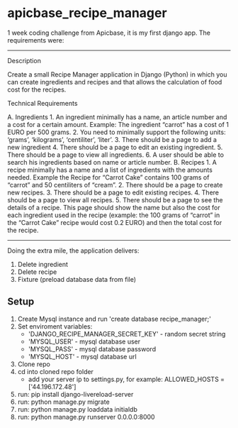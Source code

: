 # apicbase_recipe_manager

1 week coding challenge from Apicbase, it is my first django app. The requirements were:

______________________________________________
Description

Create a small Recipe Manager application in Django (Python) in which you can create ingredients and recipes and that allows the calculation of food cost for the recipes.

Technical Requirements

A. Ingredients
	1. An ingredient minimally has a name, an article number and a cost for a certain amount. Example: The ingredient “carrot” has a cost of 1 EURO per 500 grams.
	2. You need to minimally support the following units: ‘grams’, ‘kilograms’, ‘centiliter’, ‘liter’.
	3. There should be a page to add a new ingredient
	4. There should be a page to edit an existing ingredient.
	5. There should be a page to view all ingredients.
	6. A user should be able to search his ingredients based on name or article number.
B. Recipes
	1. A recipe minimally has a name and a list of ingredients with the amounts needed. Example the Recipe for “Carrot Cake” contains 100 grams of “carrot” and 50 centiliters of “cream”.
	2. There should be a page to create new recipes.
	3. There should be a page to edit existing recipes.
	4. There should be a page to view all recipes.
	5. There should be a page to see the details of a recipe. This page should show the name but also the cost for each ingredient used in the recipe (example: the 100 grams of “carrot” in the “Carrot Cake” recipe would cost 0.2 EURO) and then the total cost for the recipe.
______________________________________________

Doing the extra mile, the application delivers:
 1) Delete ingredient
 2) Delete recipe
 3) Fixture (preload database data from file)

## Setup

1) Create Mysql instance and run 'create database recipe_manager;'
2) Set enviroment variables:
	- 'DJANGO_RECIPE_MANAGER_SECRET_KEY' - random secret string 
	- 'MYSQL_USER' - mysql database user
	- 'MYSQL_PASS' - mysql database password
	- 'MYSQL_HOST' - mysql database url
3) Clone repo
4) cd into cloned repo folder
	- add your server ip to settings.py, for example: ALLOWED_HOSTS = ['44.196.172.48']
5) run: pip install django-livereload-server
6) run: python manage.py migrate
7) run: python manage.py loaddata initialdb
8) run: python manage.py runserver 0.0.0.0:8000

